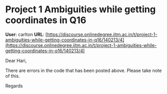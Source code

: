 # Project 1 Ambiguities while getting coordinates in Q16

**User**: carlton
**URL**: [https://discourse.onlinedegree.iitm.ac.in/t/project-1-ambiguities-while-getting-coordinates-in-q16/140213/4](https://discourse.onlinedegree.iitm.ac.in/t/project-1-ambiguities-while-getting-coordinates-in-q16/140213/4)

Dear Hari,

There are errors in the code that has been posted above. Please take note of this.

Regards
